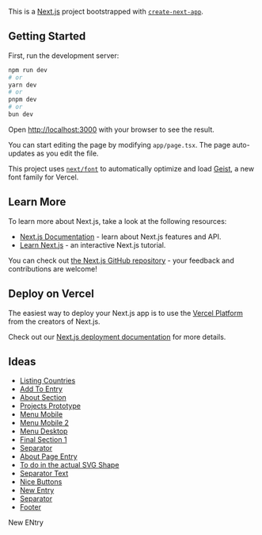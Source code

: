 This is a [Next.js](https://nextjs.org) project bootstrapped with [`create-next-app`](https://nextjs.org/docs/app/api-reference/cli/create-next-app).

## Getting Started

First, run the development server:

```bash
npm run dev
# or
yarn dev
# or
pnpm dev
# or
bun dev
```

Open [http://localhost:3000](http://localhost:3000) with your browser to see the result.

You can start editing the page by modifying `app/page.tsx`. The page auto-updates as you edit the file.

This project uses [`next/font`](https://nextjs.org/docs/app/building-your-application/optimizing/fonts) to automatically optimize and load [Geist](https://vercel.com/font), a new font family for Vercel.

## Learn More

To learn more about Next.js, take a look at the following resources:

- [Next.js Documentation](https://nextjs.org/docs) - learn about Next.js features and API.
- [Learn Next.js](https://nextjs.org/learn) - an interactive Next.js tutorial.

You can check out [the Next.js GitHub repository](https://github.com/vercel/next.js) - your feedback and contributions are welcome!

## Deploy on Vercel

The easiest way to deploy your Next.js app is to use the [Vercel Platform](https://vercel.com/new?utm_medium=default-template&filter=next.js&utm_source=create-next-app&utm_campaign=create-next-app-readme) from the creators of Next.js.

Check out our [Next.js deployment documentation](https://nextjs.org/docs/app/building-your-application/deploying) for more details.

## Ideas

- [Listing Countries](https://blog.olivierlarose.com/demos/3d-earth)
- [Add To Entry](https://blog.olivierlarose.com/tutorials/3d-float-effect)
- [About Section](https://blog.olivierlarose.com/tutorials/3d-parallax-letters)
- [Projects Prototype](https://blog.olivierlarose.com/demos/smooth-parallax-scroll)
- [Menu Mobile](https://blog.olivierlarose.com/demos/sliding-stairs-menu)
- [Menu Mobile 2](https://blog.olivierlarose.com/demos/awwwards-side-menu)
- [Menu Desktop](https://blog.olivierlarose.com/demos/navigation-menu)
- [Final Section 1](https://blog.olivierlarose.com/demos/infinite-text-move-on-scroll)
- [Separator](https://blog.olivierlarose.com/demos/svg-bezier-curve)
- [About Page Entry](https://blog.olivierlarose.com/demos/text-clip-mask-on-scroll)
- [To do in the actual SVG Shape](https://blog.olivierlarose.com/demos/svg-path-on-scroll)
- [Separator Text](https://blog.olivierlarose.com/demos/text-along-path)
- [Nice Buttons](https://blog.olivierlarose.com/demos/creative-buttons)
- [New Entry](https://blog.olivierlarose.com/demos/mask-entry)
- [Separator](https://blog.olivierlarose.com/demos/text-parallax)
- [Footer](https://blog.olivierlarose.com/demos/sticky-footer)





New ENtry
